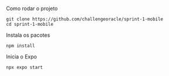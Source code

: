 Como rodar o projeto

```
git clone https://github.com/challengeoracle/sprint-1-mobile
cd sprint-1-mobile
```

Instala os pacotes

```
npm install
```

Inicia o Expo

```
npx expo start
```

